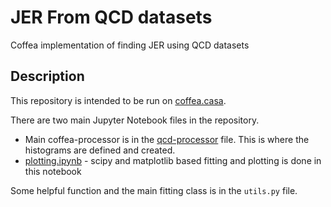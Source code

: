 # JER From QCD datasets

Coffea implementation of finding JER using QCD datasets


## Description

This repository is intended to be run on [coffea.casa](coffea.casa).

There are two main Jupyter Notebook files in the repository.  

* Main coffea-processor is in the [qcd-processor](https://github.com/mandalaritra1/JERcoffeacasa/blob/master/qcd_processor-v3.ipynb) file. This is where the histograms are defined and created. 
* [plotting.ipynb](https://github.com/mandalaritra1/JERcoffeacasa/blob/master/plotting.ipynb) - scipy and matplotlib based fitting and plotting is done in this notebook

Some helpful function and the main fitting class is in the `utils.py` file.

